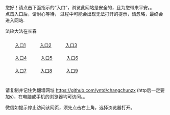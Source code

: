 您好！请点击下面指示的“入口”，浏览此网站是安全的，且为您带来平安。。 <br/>
点击入口后，请耐心等待， 过程中可能会出现无法打开的提示，请忽略，最终会进入网站. </br>

法轮大法在长春<br/>
<div style="padding:10px"><a style="margin:20px" target="_blank" href="https://d24u7cgrl0tc1g.cloudfront.net/2Qpsp?syxuvqp" id="ccLink1" rel="nofollow">入口1</a> <a target="_blank" style="margin:20px" href="https://d2wc4f3cdqwude.cloudfront.net/2Qpsp?gxzcdqv" id="ccLink2" rel="nofollow">入口2</a> <a style="margin:20px" target="_blank" href="https://d36cb6gda1x2ir.cloudfront.net/2Qpsp?qnzedlcs" id="ccLink3" rel="nofollow">入口3</a></div>

<div style="padding:10px" ><a style="margin:20px" target="_blank" href="https://d24u7cgrl0tc1g.cloudfront.net/2Qpsp?syxuvqp" id="ccLink4" rel="nofollow">入口4</a> <a style="margin:20px" href="https://d2wc4f3cdqwude.cloudfront.net/2Qpsp?gxzcdqv" target="_blank" id="ccLink5" rel="nofollow">入口5</a> <a style="margin:20px" href="https://d36cb6gda1x2ir.cloudfront.net/2Qpsp?qnzedlcs" target="_blank" id="ccLink6" rel="nofollow">入口6</a></div>

<div style="padding:10px"><a style="margin:20px" target="_blank" href="https://d24u7cgrl0tc1g.cloudfront.net/2Qpsp?syxuvqp" id="ccLink7" rel="nofollow">入口7</a> <a style="margin:20px" href="https://d2wc4f3cdqwude.cloudfront.net/2Qpsp?gxzcdqv" target="_blank" id="ccLink8" rel="nofollow">入口8</a> <a style="margin:20px" target="_blank" href="https://d36cb6gda1x2ir.cloudfront.net/2Qpsp?qnzedlcs" id="ccLink9" rel="nofollow">入口9</a></div>

<br/>



请复制并记住免翻墙网址 https://github.com/yntd/changchunzx (http后一定要加s)，在电脑或手机的浏览器均可访问。。<br/>

微信如提示停止访问该网页，须先点击右上角，选择浏览器打开。

